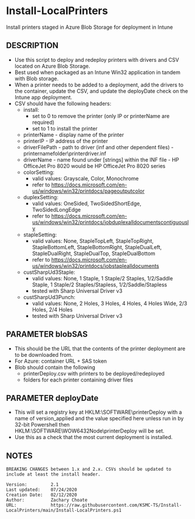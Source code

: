 # Install-LocalPrinters
Install printers staged in Azure Blob Storage for deployment in Intune

## DESCRIPTION
- Use this script to deploy and redeploy printers with drivers and CSV located on Azure Blob Storage.
- Best used when packaged as an Intune Win32 application in tandem with Blob storage.
- When a printer needs to be added to a deployment, add the drivers to the container, update the CSV, and update the deployDate check on the Intune app deployment.
- CSV should have the following headers:
  - install:
    - set to 0 to remove the printer (only IP or printerName are required)
    - set to 1 to install the printer
  - printerName - display name of the printer
  - printerIP - IP address of the printer
  - driverFilePath - path to driver (inf and other dependent files) - printernamefolder\printerdriver.inf
  - driverName - name found under [strings] within the INF file - HP OfficeJet Pro 8020 would be HP OfficeJet Pro 8020 series
  - colorSetting:
    - valid values: Grayscale, Color, Monochrome
    - refer to https://docs.microsoft.com/en-us/windows/win32/printdocs/pageoutputcolor
  - duplexSetting:
    - valid values: OneSided, TwoSidedShortEdge, TwoSidedLongEdge
    - refer to https://docs.microsoft.com/en-us/windows/win32/printdocs/jobduplexalldocumentscontiguously
  - stapleSetting:
    - valid values: None, StapleTopLeft, StapleTopRight, StapleBottomLeft, StapleBottomRight, StapleDualLeft, StapleDualRight, StapleDualTop, StapleDualBottom
    - refer to https://docs.microsoft.com/en-us/windows/win32/printdocs/jobstaplealldocuments
  - custSharpUd3Staple:
    - valid values: None, 1 Staple, 1 Staple/2 Staples, 1/2/Saddle Staple, 1 Staple/2 Staples/Stapless, 1/2/Saddle/Stapless
    - tested with Sharp Universal Driver v3
  - custSharpUd3Punch:
    - valid values: None, 2 Holes, 3 Holes, 4 Holes, 4 Holes Wide, 2/3 Holes, 2/4 Holes
    - tested with Sharp Universal Driver v3
## PARAMETER blobSAS
- This should be the URL that the contents of the printer deployment are to be downloaded from.
- For Azure: container URL + SAS token
- Blob should contain the following
  - printerDeploy.csv with printers to be deployed/redeployed
  - folders for each printer containing driver files
## PARAMETER deployDate
- This will set a registry key at HKLM:\SOFTWARE\printerDeploy with a name of version_applied and the value specified here unless run in by 32-bit Powershell then HKLM:\SOFTWARE\WOW6432Node\printerDeploy will be set.
- Use this as a check that the most current deployment is installed.
## NOTES
    BREAKING CHANGES between 1.x and 2.x. CSVs should be updated to include at least the install header.

    Version:         2.1
    Last updated:    07/24/2020
    Creation Date:   02/12/2020
    Author:          Zachary Choate
    URL:             https://raw.githubusercontent.com/KSMC-TS/Install-LocalPrinters/main/Install-LocalPrinters.ps1
